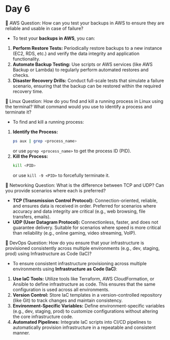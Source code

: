 # Day 6

🔸 AWS Question:
How can you test your backups in AWS to ensure they are reliable and usable in case of failure?
- To test your **backups in AWS**, you can:
1. **Perform Restore Tests:** Periodically restore backups to a new instance (EC2, RDS, etc.) and verify the data integrity and application functionality.
2. **Automate Backup Testing:** Use scripts or AWS services (like AWS Backup or Lambda) to regularly perform automated restores and checks.
3. **Disaster Recovery Drills:** Conduct full-scale tests that simulate a failure scenario, ensuring that the backup can be restored within the required recovery time.


🔸 Linux Question:
How do you find and kill a running process in Linux using the terminal? What command would you use to identify a process and terminate it?
- To find and kill a running process:
1. **Identify the Process:**
   ```bash
   ps aux | grep <process_name>
   ```
   or use `pgrep <process_name>` to get the process ID (PID).
2. **Kill the Process:**
   ```bash
   kill <PID>
   ```
   or use `kill -9 <PID>` to forcefully terminate it.


🔸 Networking Question:
What is the difference between TCP and UDP? Can you provide scenarios where each is preferred?
- **TCP (Transmission Control Protocol):** Connection-oriented, reliable, and ensures data is received in order. Preferred for scenarios where accuracy and data integrity are critical (e.g., web browsing, file transfers, emails).
- **UDP (User Datagram Protocol):** Connectionless, faster, and does not guarantee delivery. Suitable for scenarios where speed is more critical than reliability (e.g., online gaming, video streaming, VoIP).

🔸 DevOps Question:
How do you ensure that your infrastructure is provisioned consistently across multiple environments (e.g., dev, staging, prod) using Infrastructure as Code (IaC)?
- To ensure consistent infrastructure provisioning across multiple environments using **Infrastructure as Code (IaC)**:
1. **Use IaC Tools:** Utilize tools like Terraform, AWS CloudFormation, or Ansible to define infrastructure as code. This ensures that the same configuration is used across all environments.
2. **Version Control:** Store IaC templates in a version-controlled repository (like Git) to track changes and maintain consistency.
3. **Environment-Specific Variables:** Define environment-specific variables (e.g., dev, staging, prod) to customize configurations without altering the core infrastructure code.
4. **Automated Pipelines:** Integrate IaC scripts into CI/CD pipelines to automatically provision infrastructure in a repeatable and consistent manner.


